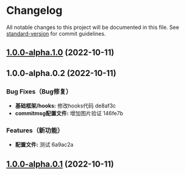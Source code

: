 # Changelog

All notable changes to this project will be documented in this file. See [standard-version](https://github.com/conventional-changelog/standard-version) for commit guidelines.

## [1.0.0-alpha.1.0](///compare/v1.0.0-alpha.0.2...v1.0.0-alpha.1.0) (2022-10-11)

## 1.0.0-alpha.0.2 (2022-10-11)


### Bug Fixes（Bug修复）

* **基础框架/hooks:** 修改hooks代码 de8af3c
* **commitmsg配置文件:** 增加图片验证 146fe7b


### Features（新功能）

* **配置文件:** 测试 6a9ac2a

## [1.0.0-alpha.0.1](///compare/v1.0.0-alpha.0.0...v1.0.0-alpha.0.1) (2022-10-11)
